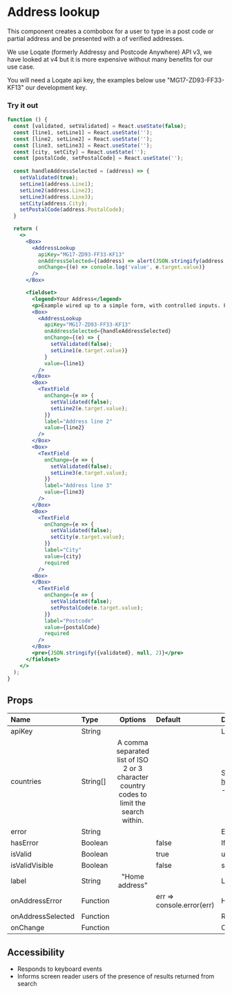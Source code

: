 # Address lookup

This component creates a combobox for a user to type in a post code or partial address and be presented with a of verified addresses.

We use Loqate (formerly Addressy and Postcode Anywhere) API v3, we have looked at v4 but it is more expensive without many benefits for our use case.

You will need a Loqate api key, the examples below use "MG17-ZD93-FF33-KF13" our development key.

### Try it out

```.jsx
function () {
  const [validated, setValidated] = React.useState(false);
  const [line1, setLine1] = React.useState('');
  const [line2, setLine2] = React.useState('');
  const [line3, setLine3] = React.useState('');
  const [city, setCity] = React.useState('');
  const [postalCode, setPostalCode] = React.useState('');
  
  const handleAddressSelected = (address) => {
    setValidated(true);
    setLine1(address.Line1);
    setLine2(address.Line2);
    setLine3(address.Line3);
    setCity(address.City);
    setPostalCode(address.PostalCode);
  }

  return (
    <>
      <Box>
        <AddressLookup
          apiKey="MG17-ZD93-FF33-KF13"
          onAddressSelected={(address) => alert(JSON.stringify(address, null, 2))}
          onChange={(e) => console.log('value', e.target.value)}
        />
      </Box>

      <fieldset>
        <legend>Your Address</legend>
        <p>Example wired up to a simple form, with controlled inputs. For production use we recomend using useing Formic and Yup for form management and validation</p>
        <Box>
          <AddressLookup
            apiKey="MG17-ZD93-FF33-KF13"
            onAddressSelected={handleAddressSelected}
            onChange={(e) => {
              setValidated(false);
              setLine1(e.target.value)}
            }
            value={line1}
          />
        </Box>
        <Box>
          <TextField
            onChange={e => {
              setValidated(false);
              setLine2(e.target.value);
            }}
            label="Address line 2"
            value={line2}
          />
        </Box>
        <Box>
          <TextField
            onChange={e => {
              setValidated(false);
              setLine3(e.target.value);
            }}
            label="Address line 3"
            value={line3}
          />
        </Box>
        <Box>
          <TextField
            onChange={e => {
              setValidated(false);
              setCity(e.target.value);
            }}
            label="City"
            value={city}
            required
          />
        <Box>
        </Box>
          <TextField
            onChange={e => {
              setValidated(false);
              setPostalCode(e.target.value);
            }}
            label="Postcode"
            value={postalCode}
            required
          />
        </Box>
        <pre>{JSON.stringify({validated}, null, 2)}</pre>
      </fieldset>
    </>
  );
}
```

## Props

| Name | Type | Options | Default | Description |
| :- | :- | :-: | :- | :- |
| apiKey | String |  |  | Loqate API key |
| countries | String[] | A comma separated list of ISO 2 or 3 character country codes to limit the search within. |  | See https://www.loqate.com/resources/support/apis/Capture/Interactive/Find/1.1/ - CRUK typically uses "GBR", "GGY", "IMN", "JEY" |
| error | String |  |  | Error message text |
| hasError | Boolean |  | false | If true, use error styling for the input |
| isValid | Boolean |  | true | used with isValidVisible to show valid indicator |
| isValidVisible | Boolean |  | false | show valid indicator when isValid is true or no error exists |
| label | String | "Home address" |  | Label text for field |
| onAddressError | Function | | err => console.error(err) | Handler for if there is an error thrown back by Loqate |
| onAddressSelected | Function | | | Returns address object |
| onChange | Function | |  | Callback function called on input change|

## Accessibility

- Responds to keyboard events
- Informs screen reader users of the presence of results returned from search


